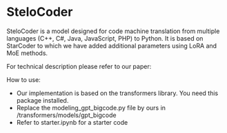 # SteloCoder

SteloCoder is a model designed for code machine translation from multiple languages (C++, C#, Java, JavaScript, PHP) to Python. It is based on StarCoder to which we have added additional parameters using LoRA and MoE methods.

For technical description please refer to our paper:

How to use:
- Our implementation is based on the transformers library. You need this package installed.
- Replace the modeling_gpt_bigcode.py file by ours in /transformers/models/gpt_bigcode
- Refer to starter.ipynb for a starter code
